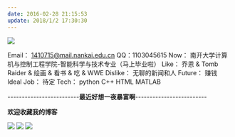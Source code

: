 ```yaml
---
date: 2016-02-28 21:15:53
update: 2018/1/2 17:30:30  
---
```


<img src="/img/nku.jpg">

Email： 1410715@mail.nankai.edu.cn
QQ：1103045615
Now： 南开大学计算机与控制工程学院-智能科学与技术专业（马上毕业啦）
Like： 乔恩 & Tomb Raider & 绘画 & 看书 & 吃 & WWE
Dislike： 无聊的新闻和人
Future： 赚钱
Ideal Job： 待定
Tech： python C++ HTML MATLAB 

-------------------------**最近好想一夜暴富啊**-------------------------

**欢迎收藏我的博客**

<img src="/img/cqe.jpg">

<img src="/img/charlotte.jpg">

<img src="/img/TR.jpeg">
